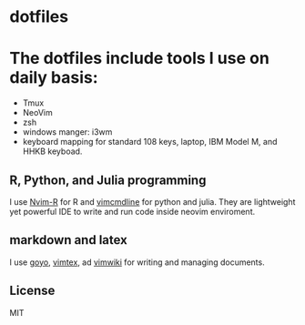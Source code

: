 # dotfiles
# The dotfiles include tools I use on daily basis:
* Tmux
* NeoVim
* zsh
* windows manger: i3wm
* keyboard mapping for standard 108 keys, laptop, IBM Model M, and HHKB keyboad.

## R, Python, and Julia programming
I use [Nvim-R](https://github.com/jalvesaq/Nvim-R) for R and [vimcmdline](https://github.com/jalvesaq/vimcmdline) for python and julia.
They are lightweight yet powerful IDE to write and run code inside neovim enviroment.  

## markdown and latex
I use [goyo](https://github.com/junegunn/goyo.vim), [vimtex](https://github.com/lervag/vimtex), ad [vimwiki](https://github.com/vimwiki/vimwiki) for writing and managing documents. 



License
-------

MIT
